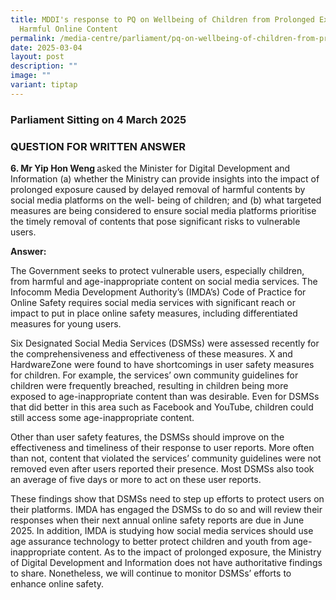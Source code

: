```yaml
---
title: MDDI's response to PQ on Wellbeing of Children from Prolonged Exposure to
  Harmful Online Content
permalink: /media-centre/parliament/pq-on-wellbeing-of-children-from-prolonged-exposure/
date: 2025-03-04
layout: post
description: ""
image: ""
variant: tiptap
---
```

<h3>Parliament Sitting on 4 March 2025</h3>
<h3>QUESTION FOR WRITTEN ANSWER</h3>
<p><strong>6. Mr Yip Hon Weng </strong>asked the Minister for Digital Development
and Information (a) whether the Ministry can provide insights into the
impact of prolonged exposure caused by delayed removal of harmful contents
by social media platforms on the well- being of children; and (b) what
targeted measures are being considered to ensure social media platforms
prioritise the timely removal of contents that pose significant risks to
vulnerable users.</p>
<p><strong>Answer:</strong>
</p>
<p>The Government seeks to protect vulnerable users, especially children,
from harmful and age-inappropriate content on social media services. The
Infocomm Media Development Authority’s (IMDA’s) Code of Practice for Online
Safety requires social media services with significant reach or impact
to put in place online safety measures, including differentiated measures
for young users.</p>
<p>Six Designated Social Media Services (DSMSs) were assessed recently for
the comprehensiveness and effectiveness of these measures. X and HardwareZone
were found to have shortcomings in user safety measures for children. For
example, the services’ own community guidelines for children were frequently
breached, resulting in children being more exposed to age-inappropriate
content than was desirable. Even for DSMSs that did better in this area
such as Facebook and YouTube, children could still access some age-inappropriate
content.</p>
<p>Other than user safety features, the DSMSs should improve on the effectiveness
and timeliness of their response to user reports. More often than not,
content that violated the services’ community guidelines were not removed
even after users reported their presence. Most DSMSs also took an average
of five days or more to act on these user reports.</p>
<p>These findings show that DSMSs need to step up efforts to protect users
on their platforms. IMDA has engaged the DSMSs to do so and will review
their responses when their next annual online safety reports are due in
June 2025. In addition, IMDA is studying how social media services should
use age assurance technology to better protect children and youth from
age-inappropriate content. As to the impact of prolonged exposure, the
Ministry of Digital Development and Information does not have authoritative
findings to share. Nonetheless, we will continue to monitor DSMSs’ efforts
to enhance online safety.</p>